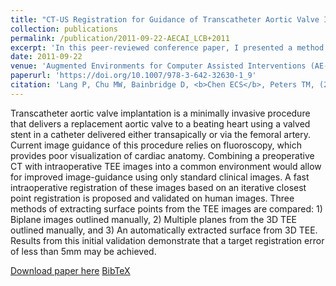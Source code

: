 ```yaml
---
title: "CT-US Registration for Guidance of Transcatheter Aortic Valve Implantation"
collection: publications
permalink: /publication/2011-09-22-AECAI_LCB+2011
excerpt: 'In this peer-reviewed conference paper, I presented a method to register intraoperative tracked ultrasound to preoperative CT surfaces using robust-ICP in the context of aortic valve surgery.'
date: 2011-09-22
venue: 'Augmented Environments for Computer Assisted Interventions (AE-CAI)'
paperurl: 'https://doi.org/10.1007/978-3-642-32630-1_9'
citation: 'Lang P, Chu MW, Bainbridge D, <b>Chen ECS</b>, Peters TM, (2011). "CT-US Registration for Guidance of Transcatheter Aortic Valve Implantation"; in <i>Augmented Environments for Computer Assisted Interventions (AE-CAI)</i>, LNCS 7264, pp. 85-92.'
---
```


Transcatheter aortic valve implantation is a minimally invasive procedure that delivers a replacement aortic valve to a beating heart using a valved stent in a catheter delivered either transapically or via the femoral artery. Current image guidance of this procedure relies on fluoroscopy, which provides poor visualization of cardiac anatomy. Combining a preoperative CT with intraoperative TEE images into a common environment would allow for improved image-guidance using only standard clinical images. A fast intraoperative registration of these images based on an iterative closest point registration is proposed and validated on human images. Three methods of extracting surface points from the TEE images are compared: 1) Biplane images outlined manually, 2) Multiple planes from the 3D TEE outlined manually, and 3) An automatically extracted surface from 3D TEE. Results from this initial validation demonstrate that a target registration error of less than 5mm may be achieved.

[Download paper here](https://doi.org/10.1007/978-3-642-32630-1_9) [BibTeX](./../files/bibtex/LCB+2011.bib)